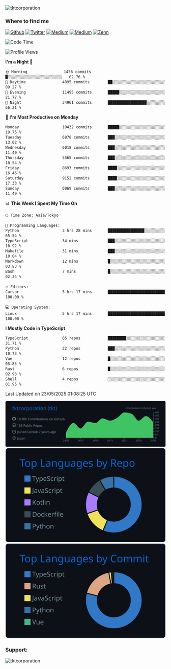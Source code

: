 <p align="left"> <img src="https://komarev.com/ghpvc/?username=tktcorporation&label=Profile%20views&color=0e75b6&style=flat" alt="tktcorporation" /> </p>

<h3>Where to find me</h3>
<p>
<a href="https://github.com/tktcorporation" target="_blank"><img alt="Github" src="https://img.shields.io/badge/GitHub-%2312100E.svg?&style=for-the-badge&logo=Github&logoColor=white" /></a>
<a href="https://twitter.com/tktcorporation" target="_blank"><img alt="Twitter" src="https://img.shields.io/badge/twitter-%231DA1F2.svg?&style=for-the-badge&logo=twitter&logoColor=white" /></a>
<a href="https://www.linkedin.com/in/tktcorporation" target="_blank"><img alt="Medium" src="https://img.shields.io/badge/linkdin-0a66c2.svg?&style=for-the-badge&logo=linkedin&logoColor=white" /></a>
<a href="https://qiita.com/tktcorporation" target="_blank"><img alt="Medium" src="https://img.shields.io/badge/qiita-55C500.svg?&style=for-the-badge&logo=qiita&logoColor=white" /></a>
<a href="https://zenn.dev/tktcorporation" target="_blank"><img alt="Zenn" src="https://img.shields.io/badge/Zenn-3EA8FF.svg?&style=for-the-badge&logo=Zenn&logoColor=white" /></a>
</p>
  
<!--START_SECTION:waka-->
![Code Time](http://img.shields.io/badge/Code%20Time-2%2C386%20hrs%2028%20mins-blue)

![Profile Views](http://img.shields.io/badge/Profile%20Views-4-blue)

**I'm a Night 🦉** 

```text
🌞 Morning                1456 commits        █░░░░░░░░░░░░░░░░░░░░░░░░   02.76 % 
🌆 Daytime                4895 commits        ██░░░░░░░░░░░░░░░░░░░░░░░   09.27 % 
🌃 Evening                11495 commits       █████░░░░░░░░░░░░░░░░░░░░   21.77 % 
🌙 Night                  34961 commits       █████████████████░░░░░░░░   66.21 % 
```
📅 **I'm Most Productive on Monday** 

```text
Monday                   10432 commits       █████░░░░░░░░░░░░░░░░░░░░   19.75 % 
Tuesday                  6878 commits        ███░░░░░░░░░░░░░░░░░░░░░░   13.02 % 
Wednesday                6018 commits        ███░░░░░░░░░░░░░░░░░░░░░░   11.40 % 
Thursday                 5565 commits        ███░░░░░░░░░░░░░░░░░░░░░░   10.54 % 
Friday                   8693 commits        ████░░░░░░░░░░░░░░░░░░░░░   16.46 % 
Saturday                 9152 commits        ████░░░░░░░░░░░░░░░░░░░░░   17.33 % 
Sunday                   6069 commits        ███░░░░░░░░░░░░░░░░░░░░░░   11.49 % 
```


📊 **This Week I Spent My Time On** 

```text
🕑︎ Time Zone: Asia/Tokyo

💬 Programming Languages: 
Python                   3 hrs 28 mins       ████████████████░░░░░░░░░   65.54 % 
TypeScript               34 mins             ███░░░░░░░░░░░░░░░░░░░░░░   10.92 % 
Makefile                 31 mins             ███░░░░░░░░░░░░░░░░░░░░░░   10.04 % 
Markdown                 12 mins             █░░░░░░░░░░░░░░░░░░░░░░░░   03.83 % 
Bash                     7 mins              █░░░░░░░░░░░░░░░░░░░░░░░░   02.34 % 

🔥 Editors: 
Cursor                   5 hrs 17 mins       █████████████████████████   100.00 % 

💻 Operating System: 
Linux                    5 hrs 17 mins       █████████████████████████   100.00 % 
```

**I Mostly Code in TypeScript** 

```text
TypeScript               65 repos            ████████░░░░░░░░░░░░░░░░░   31.71 % 
Python                   22 repos            ███░░░░░░░░░░░░░░░░░░░░░░   10.73 % 
Vue                      12 repos            █░░░░░░░░░░░░░░░░░░░░░░░░   05.85 % 
Rust                     6 repos             █░░░░░░░░░░░░░░░░░░░░░░░░   02.93 % 
Shell                    4 repos             ░░░░░░░░░░░░░░░░░░░░░░░░░   01.95 % 
```




 Last Updated on 23/05/2025 01:08:25 UTC
<!--END_SECTION:waka-->

[![](https://raw.githubusercontent.com/tktcorporation/tktcorporation/master/profile-summary-card-output/github_dark/0-profile-details.svg)](https://github.com/vn7n24fzkq/github-profile-summary-cards)
[![](https://raw.githubusercontent.com/tktcorporation/tktcorporation/master/profile-summary-card-output/github_dark/1-repos-per-language.svg)](https://github.com/vn7n24fzkq/github-profile-summary-cards) [![](https://raw.githubusercontent.com/tktcorporation/tktcorporation/master/profile-summary-card-output/github_dark/2-most-commit-language.svg)](https://github.com/vn7n24fzkq/github-profile-summary-cards)

<h3 align="left">Support:</h3>
<p><a href="https://www.buymeacoffee.com/tktcorporation"> <img align="left" src="https://cdn.buymeacoffee.com/buttons/v2/default-yellow.png" height="50" width="210" alt="tktcorporation" /></a></p><br><br>

